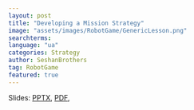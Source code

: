 ```yaml
---
layout: post
title: "Developing a Mission Strategy"
image: "assets/images/RobotGame/GenericLesson.png"
searchterms:
language: "ua"
categories: Strategy
author: SeshanBrothers
tag: RobotGame
featured: true
---
```


Slides:
<a href="/translations/en-us/RobotGame/MissionStrategy_UA.pptx">PPTX</a>,
<a href="/translations/en-us/RobotGame/MissionStrategy_UA.pdf">PDF</a>,
